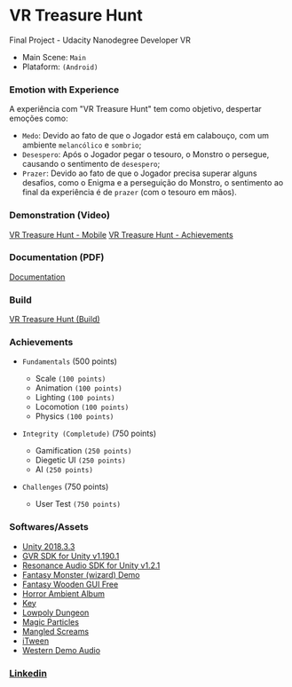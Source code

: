 # VR Treasure Hunt
Final Project - Udacity Nanodegree Developer VR

- Main Scene: `Main`
- Plataform: `(Android)`

### Emotion with Experience
A experiência com "VR Treasure Hunt" tem como objetivo, despertar emoções como:
- `Medo`: Devido ao fato de que o Jogador está em calabouço, com um ambiente `melancólico` e `sombrio`;
- `Desespero`: Após o Jogador pegar o tesouro, o Monstro o persegue, causando o sentimento de `desespero`;
- `Prazer`: Devido ao fato de que o Jogador precisa superar alguns desafios, como o Enigma e a perseguição do Monstro, o sentimento ao final da experiência é de `prazer` (com o tesouro em mãos).

### Demonstration (Video)
[VR Treasure Hunt - Mobile](https://youtu.be/_YhE69geuZs)
[VR Treasure Hunt - Achievements](https://youtu.be/ABdCk3H3nVc)

### Documentation (PDF)
[Documentation](https://github.com/leandrocamara/vr-treasure-hunt/blob/master/documentation/Treasure%20Hunt.pdf)

### Build
[VR Treasure Hunt (Build)](https://drive.google.com/open?id=1-s2LF7clvKMne1WMnFUb-ktR3eDKQ6x2)

### Achievements
- `Fundamentals` (500 points)
  - Scale `(100 points)`
  - Animation `(100 points)`
  - Lighting `(100 points)`
  - Locomotion `(100 points)`
  - Physics `(100 points)`

- `Integrity (Completude)` (750 points)
  - Gamification `(250 points)`
  - Diegetic UI `(250 points)`
  - AI `(250 points)`

- `Challenges` (750 points)
  - User Test `(750 points)`

### Softwares/Assets
- [Unity 2018.3.3](https://unity3d.com/pt/get-unity/download/archive)
- [GVR SDK for Unity v1.190.1](https://github.com/googlevr/gvr-unity-sdk/releases/tag/v1.190.1)
- [Resonance Audio SDK for Unity v1.2.1](https://github.com/resonance-audio/resonance-audio-unity-sdk/releases/tag/v1.2.1)
- [Fantasy Monster (wizard) Demo](https://assetstore.unity.com/packages/3d/characters/creatures/fantasy-monster-wizard-demo-103037)
- [Fantasy Wooden GUI Free](https://assetstore.unity.com/packages/2d/gui/fantasy-wooden-gui-free-103811)
- [Horror Ambient Album](https://assetstore.unity.com/packages/audio/ambient/horror-ambient-album-082318-127190)
- [Key](https://assetstore.unity.com/packages/3d/handpainted-keys-42044)
- [Lowpoly Dungeon](https://assetstore.unity.com/packages/3d/environments/dungeons/lowpoly-dungeon-assets-117330)
- [Magic Particles](https://assetstore.unity.com/packages/3d/magic-particle-systems-lite-95868)
- [Mangled Screams](https://assetstore.unity.com/packages/audio/sound-fx/creatures/mangled-screams-free-64088)
- [iTween](https://assetstore.unity.com/packages/tools/animation/itween-84)
- [Western Demo Audio](https://assetstore.unity.com/packages/audio/sound-fx/western-audio-music-67788)

### [Linkedin](https://www.linkedin.com/in/leandro-camara/)
